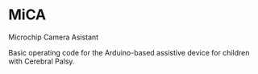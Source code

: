 MiCA
====

Microchip Camera Asistant

Basic operating code for the Arduino-based assistive device for children with Cerebral Palsy.
